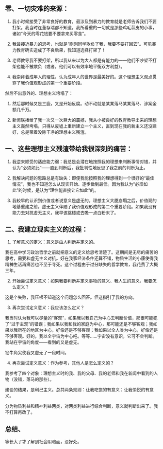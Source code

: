 零、一切灾难的来源：
--

 1. 我小时候接受了非常良好的教育，最涉及到暴力的教育就是老师告诉我们不要打架。我当时连董存瑞都不知道。我所看重的一切就是那些鸡毛蒜皮的小事，诸如“今天的零花钱要不要拿来买零食”。

 2. 我最接近暴力的思考，也就是“刚刚同学欺负了我，我要不要打回去”。可见暴力教育确实造成了不良后果，我知道选择打架了！

 3. 老师教导我不要打架，所以我从来以为大人都是有能力的——他们不吵架不打架也能不被欺负（或者，他们可以有效率地平衡双方利益）。

 4. 我崇拜着成年人的理性，认为成年人的世界是最美好的。这个理想主义观点贯穿了我价值观形成的第一个重要阶段。

然后不出意外的、理想主义垮塌了：

 1. 然后那时候又是三鹿，又是开始反腐。动不动就是某某落马某某落马、涉案金额几千万。

 2. 新闻联播给了我一次又一次巨大的震撼，我从小被良好的教育教导出来的理想主义轰然垮塌，只得从废墟上重新建立一个主义，直到现在我的新主义还没建好，总是带着没除干净的理想主义残渣。

一、这些理想主义残渣带给我很深刻的痛苦：
--
 1. 我逆来顺受的适应能力弱：我总是会潜在地按照我的理想来判断事情对错，并认为“必须如此”——直到判断后，我批判性地反思了我之前的判断为止。

 2. 我解决问题的思路总是有缺失：即便我能按照我的理想得到一个很好的“最佳情况”，我也不知道怎么从现实开始、逐步做到最佳。因为我认为“必须如此”的时候，是认为“理性能直接让它如此”的。

 3. 我较早的认识到价值或者说意义是虚无的。理想主义大厦崩塌之后，价值观的地基重建之前，虚无主义伴随了我价值观形成的第二个重要阶段。如果我没有能力去对抗虚无主义，我早该跳楼或去吸一点白粉末了。

二、我建立现实主义的过程：
--
 1. 了解意义的定义：意义是由人判断并定义的。

 我在高中学习政治哲学之前就把意义的定义给思考清楚了。这期间是无尽的痛苦的思考，需要和虚无主义对抗。好在我家经济条件还算不错，物质生活的小康使得我精神生活再痛苦也不至于寻死。这个过程由于过分缺失的哲学教育，我花费了大概三年。

 2. 开始尝试定义意义：如果我要判断并定义事物的意义、我人生的意义，我要怎么定义？

 这是个失败，我压根不知道这个问题怎么回答。但这指引了我的方向。

 3. 再次尝试定义意义：我应该怎么定义？

 我当时认为我可以尽量的“客观”，如果我以我自己为中心去判断价值，那很可能犯了“过于主观”的错误；我如果以我和我的家庭为中心，那可能还是不够客观；我如果以我所在的地区为中心，好像还是不够客观；我如果以全人类为中心，好像还是不够客观。好的，我以全宇宙为中心吧。等等……宇宙没有意识，它可不会判断。我站在宇宙的角度——看到的又是虚无。

 钻牛角尖使我又虚无了一段时间。

 4. 再次尝试定义意义：作为参考，其他人是怎么定义的？

 我参考了四个对象：理想主义时的我、我的父母、我的老师和我在新闻中看到的人物（没错，落马的那些）。

 建设的结果，是利己主义。总共两条规则：让我吃饱的有意义；让我愉悦的有意义。

 分为物质利益和精神利益两类，对两类利益进行综合判断，意义就判断出来了。我不打算再改了。

总结、
--
 等长大了才了解到社会阴暗面，没好处。
